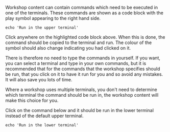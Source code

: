 Workshop content can contain commands which need to be executed in one of the terminals. These commands are shown as a code block with the play symbol
<span class="fas fa-play-circle"></span> appearing to the right hand side.

```execute-1
echo 'Run in the upper terminal'
```

Click anywhere on the highlighted code block above. When this is done, the command should be copied to the terminal and run. The colour of the symbol should also change indicating you had clicked on it.

There is therefore no need to type the commands in yourself. If you want, you can select a terminal and type in your own commands, but it is recommended that for the commands that the workshop specifies should be run, that you click on it to have it run for you and so avoid any mistakes. It will also save you lots of time.

Where a workshop uses multiple terminals, you don't need to determine which terminal the command should be run in, the workshop content will make this choice for you.

Click on the command below and it should be run in the lower terminal instead of the default upper terminal.

```execute-2
echo 'Run in the lower terminal'
```
